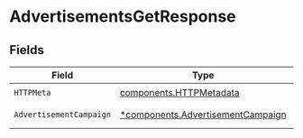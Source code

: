 # AdvertisementsGetResponse


## Fields

| Field                                                                                 | Type                                                                                  | Required                                                                              | Description                                                                           |
| ------------------------------------------------------------------------------------- | ------------------------------------------------------------------------------------- | ------------------------------------------------------------------------------------- | ------------------------------------------------------------------------------------- |
| `HTTPMeta`                                                                            | [components.HTTPMetadata](../../models/components/httpmetadata.md)                    | :heavy_check_mark:                                                                    | N/A                                                                                   |
| `AdvertisementCampaign`                                                               | [*components.AdvertisementCampaign](../../models/components/advertisementcampaign.md) | :heavy_minus_sign:                                                                    | Successful Response                                                                   |